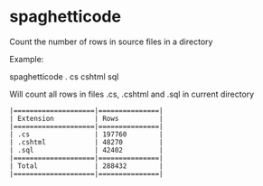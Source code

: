 # spaghetticode
Count the number of rows in source files in a directory

Example:

spaghetticode . cs cshtml sql

Will count all rows in files .cs, .cshtml and .sql in current directory

```
|====================|===============|
| Extension          | Rows          |
|====================|===============|
| .cs                | 197760        |
| .cshtml            | 48270         |
| .sql               | 42402         |
|====================|===============|
| Total              | 288432        |
|====================|===============|
```
